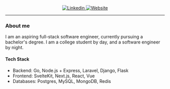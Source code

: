 <div align="center">
  <a href="https://linkedin.com/in/romuz-abdulhamidov/">
    <img
      alt="Linkedin"
      src="https://img.shields.io/badge/linkedin-0077B5?logo=linkedin&logoColor=white&style=for-the-badge"
    />
  </a>
  <a href="https://romuz-portfolio.vercel.app/">
    <img
      alt="Website"
      src="https://img.shields.io/badge/website-000000?style=for-the-badge&logo=About.me&logoColor=white"
    />
  </a>
</div>

---

### About me
I am an aspiring full-stack software engineer, currently pursuing a bachelor's degree.
I am a college student by day, and a software engineer by night.

#### Tech Stack
- Backend: Go, Node.js + Express, Laravel, Django, Flask
- Frontend: SvelteKit, Next.js, React, Vue
- Databases: Postgres, MySQL, MongoDB, Redis
